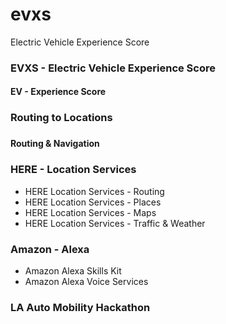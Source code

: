# evxs
Electric Vehicle Experience Score


### EVXS - Electric Vehicle Experience Score

#### EV - Experience Score 

### Routing to Locations

### 

#### Routing & Navigation 

### HERE - Location Services

* HERE Location Services - Routing 
* HERE Location Services - Places
* HERE Location Services - Maps
* HERE Location Services - Traffic & Weather

### Amazon - Alexa

* Amazon Alexa Skills Kit
* Amazon Alexa Voice Services

### LA Auto Mobility Hackathon 
